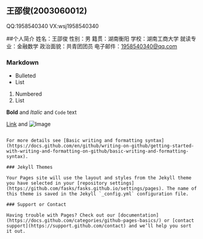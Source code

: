 ## 王邵俊(2003060012)
QQ:1958540340   VX:wsj1958540340

##个人简介
姓名：王邵俊
性别：男
籍贯：湖南衡阳
学校：湖南工商大学
就读专业：金融数学
政治面貌：共青团团员
电子邮件：1958540340@qq.com

 
### Markdown
 

- Bulleted
- List

1. Numbered
2. List

**Bold** and _Italic_ and `Code` text

[Link](url) and ![Image](src)
```

For more details see [Basic writing and formatting syntax](https://docs.github.com/en/github/writing-on-github/getting-started-with-writing-and-formatting-on-github/basic-writing-and-formatting-syntax).

### Jekyll Themes

Your Pages site will use the layout and styles from the Jekyll theme you have selected in your [repository settings](https://github.com/fasks/fasks.github.io/settings/pages). The name of this theme is saved in the Jekyll `_config.yml` configuration file.

### Support or Contact

Having trouble with Pages? Check out our [documentation](https://docs.github.com/categories/github-pages-basics/) or [contact support](https://support.github.com/contact) and we’ll help you sort it out.
